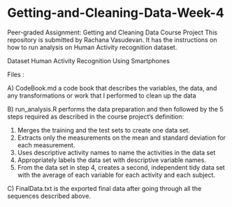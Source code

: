 # Getting-and-Cleaning-Data-Week-4
Peer-graded Assignment: Getting and Cleaning Data Course Project
This repository is submitted by Rachana Vasudevan. It has the instructions on how to run analysis on Human Activity recognition dataset.

Dataset
Human Activity Recognition Using Smartphones

Files : 

A) CodeBook.md a code book that describes the variables, the data, and any transformations or work that I performed to clean up the data

B) run_analysis.R performs the data preparation and then followed by the 5 steps required as described in the course project’s definition:
1. Merges the training and the test sets to create one data set.
2. Extracts only the measurements on the mean and standard deviation for each measurement.
3. Uses descriptive activity names to name the activities in the data set
4. Appropriately labels the data set with descriptive variable names.
5. From the data set in step 4, creates a second, independent tidy data set with the average of each variable for each activity and each subject.

C) FinalData.txt is the exported final data after going through all the sequences described above.
